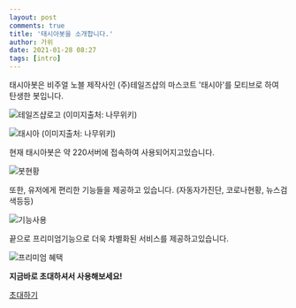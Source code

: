 ```yaml
---
layout: post
comments: true
title: '태시아봇을 소개합니다.'
author: 가위
date: 2021-01-28 08:27
tags: [intro]
---
```


태시아봇은 비주얼 노블 제작사인 (주)테일즈샵의 마스코트 '태시아'를 모티브로 하여 탄생한 봇입니다.

![테일즈샵로고 (이미지출처: 나무위키)](https://media.discordapp.net/attachments/774801225807429642/804485214516150282/d7a8f95ff465228cc4fcee0cb5ba1d08e0f5b3c176a73e39ff05d70988302c1d80d7ecb15d571e40099aa963bd9972c31792.png)

![태시아 (이미지출처: 나무위키)](https://media.discordapp.net/attachments/774801225807429642/804485571715137556/985d7db8c8c07203872681d39288253860282b5e1e59a9b2dfbdb1fadf9c8f075359711b811c9ef507237967118b710c357b.png?width=362&height=644)


현재 태시아봇은 약 220서버에 접속하여 사용되어지고있습니다.

![봇현황](https://media.discordapp.net/attachments/774801225807429642/804249636520853514/unknown.png)


또한, 유저에게 편리한 기능들을 제공하고 있습니다.
(자동자가진단, 코로나현황, 뉴스검색등등)

![기능사용](https://media.discordapp.net/attachments/774801225807429642/804250870505406474/2021_01_28_16_24_23_108.gif?width=607&height=644)


끝으로 프리미엄기능으로 더욱 차별화된 서비스를 제공하고있습니다.

![프리미엄 혜택](https://media.discordapp.net/attachments/774801225807429642/804252141275185162/unknown.png)


**지금바로 초대하셔서 사용해보세요!**

[초대하기](https://discord.com/oauth2/authorize?client_id=728820788278329424&permissions=8&scope=bot)
